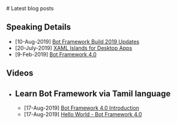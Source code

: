 
<BR>
<BR>
# Latest blog posts

## Speaking Details<BR>
- [10-Aug-2019] <a href="https://www.meetup.com/DotNetBLR/events/262410498/">Bot Framework Build 2019 Updates</a>
- [20-July-2019] <a href="https://www.meetup.com/BDotNetUG/events/262892444/">XAML Islands for Desktop Apps</a>
- [9-Feb-2019] <a href="https://www.meetup.com/DotNetBLR/events/257654773/">Bot Framework 4.0</a>

## Videos<BR>
   - ## Learn Bot Framework via Tamil language<BR>                                                  
     - [17-Aug-2019] <a href="https://www.youtube.com/watch?v=81S3WJTRDxs&t=11s/">Bot Framework 4.0 Introduction</a>
     - [17-Aug-2019] <a href="https://www.youtube.com/watch?v=xR1hZKeWUTQ&t=417s/">Hello World - Bot Framework 4.0</a>
